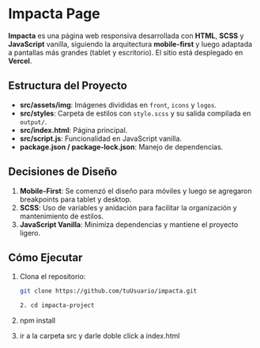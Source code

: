 
# Impacta Page

**Impacta** es una página web responsiva desarrollada con **HTML**, **SCSS** y **JavaScript** vanilla, siguiendo la arquitectura **mobile-first** y luego adaptada a pantallas más grandes (tablet y escritorio). El sitio está desplegado en **Vercel**.

## Estructura del Proyecto

- **src/assets/img**: Imágenes divididas en `front`, `icons` y `logos`.
- **src/styles**: Carpeta de estilos con `style.scss` y su salida compilada en `output/`.
- **src/index.html**: Página principal.
- **src/script.js**: Funcionalidad en JavaScript vanilla.
- **package.json / package-lock.json**: Manejo de dependencias.

## Decisiones de Diseño

1. **Mobile-First**: Se comenzó el diseño para móviles y luego se agregaron breakpoints para tablet y desktop.  
2. **SCSS**: Uso de variables y anidación para facilitar la organización y mantenimiento de estilos.  
3. **JavaScript Vanilla**: Minimiza dependencias y mantiene el proyecto ligero.

## Cómo Ejecutar

1. Clona el repositorio:
   ```bash
   git clone https://github.com/tuUsuario/impacta.git
   
   2. cd impacta-project

3. npm install

4. ir a la carpeta src y darle doble click a index.html
```bash



